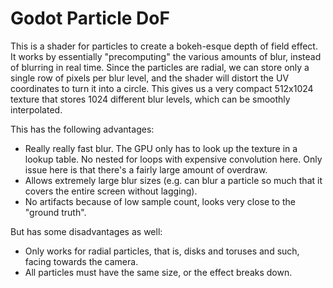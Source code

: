 # Godot Particle DoF

This is a shader for particles to create a bokeh-esque depth of field effect. It works by essentially "precomputing" the various amounts of blur, instead of blurring in real time. Since the particles are radial, we can store only a single row of pixels per blur level, and the shader will distort the UV coordinates to turn it into a circle. This gives us a very compact 512x1024 texture that stores 1024 different blur levels, which can be smoothly interpolated.

This has the following advantages:

- Really really fast blur. The GPU only has to look up the texture in a lookup table. No nested for loops with expensive convolution here. Only issue here is that there's a fairly large amount of overdraw.
- Allows extremely large blur sizes (e.g. can blur a particle so much that it covers the entire screen without lagging).
- No artifacts because of low sample count, looks very close to the "ground truth".

But has some disadvantages as well:

- Only works for radial particles, that is, disks and toruses and such, facing towards the camera.
- All particles must have the same size, or the effect breaks down.
